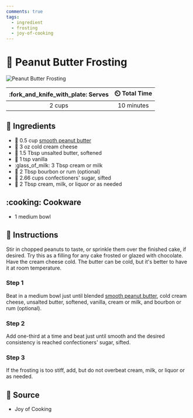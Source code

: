 ```yaml
---
comments: true
tags:
  - ingredient
  - frosting
  - joy-of-cooking
---
```

# :peanuts: Peanut Butter Frosting

![Peanut Butter Frosting](../../assets/images/peanut-butter-frosting.jpg)

| :fork_and_knife_with_plate: Serves | :timer_clock: Total Time |
|:----------------------------------:|:-----------------------: |
| 2 cups | 10 minutes |

## :salt: Ingredients

- :peanuts: 0.5 cup [smooth peanut butter][1]
- :bagel: 3 oz cold cream cheese
- :butter: 1.5 Tbsp unsalted butter, softened
- :icecream: 1 tsp vanilla
- :glass_of_milk: 3 Tbsp cream or milk
- :tumbler_glass: 2 Tbsp bourbon or rum (optional)
- :candy: 2.66 cups confectioners' sugar, sifted
- :tumbler_glass: 2 Tbsp cream, milk, or liquor or as needed

## :cooking: Cookware

- 1 medium bowl

## :pencil: Instructions

Stir in chopped peanuts to taste, or sprinkle them over the finished cake, if desired. Try this as a filling for any
cake frosted or glazed with chocolate. Have the cream cheese cold. The butter can be cold, but it's better to have it at
room temperature.

### Step 1

Beat in a medium bowl just until blended [smooth peanut butter][1], cold cream cheese, unsalted butter, softened,
vanilla, cream or milk, and bourbon or rum (optional).

### Step 2

Add one-third at a time and beat just until smooth and the desired consistency is reached confectioners' sugar, sifted.

### Step 3

If the frosting is too stiff, add, but do not overbeat cream, milk, or liquor or as needed.

## :link: Source

- Joy of Cooking

[1]: <../../ingredients/peanut-butter.md>
